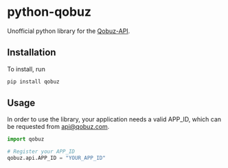 # python-qobuz

Unofficial python library for the [Qobuz-API](https://github.com/Qobuz/api-documentation).

## Installation

To install, run
```bash
pip install qobuz
```

## Usage
In order to use the library, your application needs a valid APP_ID, which can be requested from [api@qobuz.com](mailto:api@qobuz.com).

```python
import qobuz

# Register your APP_ID
qobuz.api.APP_ID = "YOUR_APP_ID"
```
